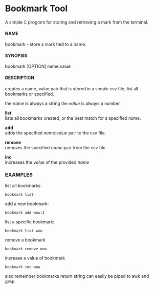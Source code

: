# Bookmark Tool

A simple C program for storing and retrieving a mark from the terminal.

#### NAME
bookmark - store a mark tied to a name.

#### SYNOPSIS
bookmark [OPTION] name:value

#### DESCRIPTION
creates a name, value pair that is stored in a simple csv file, list all  
bookmarks or specified.

the *name* is always a string
the *value* is always a number  

**list**  
lists all bookmarks created, or the best match for a specified *name*. 

**add**  
adds the specified *name:value* pair to the csv file.

**remove**  
removes the specified *name* pair from the csv file.

**inc**  
increases the *value* of the provided *name*

### EXAMPLES
list all bookmarks:  

	bookmark list

add a new bookmark:

	bookmark add wow:1
    
list a specific bookmark:

	bookmark list wow
    
remove a bookmark
 
 	bookmark remove wow

increase a value of bookmark

	bookmark inc wow
    
also remember bookmarks return string can easily be piped to awk and grep.